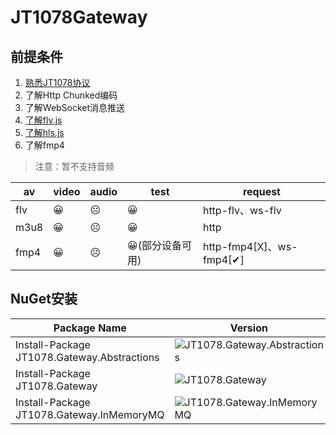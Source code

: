 ﻿# JT1078Gateway

## 前提条件

1. [熟悉JT1078协议](https://github.com/SmallChi/JT1078)
2. 了解Http Chunked编码
3. 了解WebSocket消息推送
4. [了解flv.js](https://github.com/bilibili/flv.js)
5. [了解hls.js](https://github.com/video-dev/hls.js)
6. 了解fmp4

> 注意：暂不支持音频

| av | video | audio |test|request|
| --- | ---| --- |---|---|
| flv  | 😀| ☹ |😀|http-flv、ws-flv|
| m3u8 | 😀| ☹ |😀|http|
| fmp4 | 😀| ☹ |😀(部分设备可用)|http-fmp4[X]、ws-fmp4[✔]|

## NuGet安装

| Package Name  | Version |Pre Version|Downloads|
| --- | ---| --- | --- |
| Install-Package JT1078.Gateway.Abstractions | ![JT1078.Gateway.Abstractions](https://img.shields.io/nuget/v/JT1078.Gateway.Abstractions.svg) | ![JT1078.Gateway.Abstractions](https://img.shields.io/nuget/vpre/JT1078.Gateway.Abstractions.svg) | ![JT1078.Gateway.Abstractions](https://img.shields.io/nuget/dt/JT1078.Gateway.Abstractions.svg) |
| Install-Package JT1078.Gateway | ![JT1078.Gateway](https://img.shields.io/nuget/v/JT1078.Gateway.svg) | ![JT1078.Gateway](https://img.shields.io/nuget/vpre/JT1078.Gateway.svg)|![JT1078.Gateway](https://img.shields.io/nuget/dt/JT1078.Gateway.svg) |
| Install-Package JT1078.Gateway.InMemoryMQ | ![JT1078.Gateway.InMemoryMQ](https://img.shields.io/nuget/v/JT1078.Gateway.InMemoryMQ.svg) |  ![JT1078.Gateway.InMemoryMQ](https://img.shields.io/nuget/vpre/JT1078.Gateway.InMemoryMQ.svg) | ![JT1078.Gateway.InMemoryMQ](https://img.shields.io/nuget/dt/JT1078.Gateway.InMemoryMQ.svg) |
